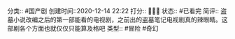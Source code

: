 
分类:: #国产剧 
创建时间::2020-12-14 22:22
打分:: 💛💛💛
状态:: #已看完 
简评:: 盗墓小说改编之后的第一部能看的电视剧，之前出的盗墓笔记电视剧真的辣眼睛。这部剧各个方面也就仅仅只能算及格吧
类型:: #冒险 #奇幻 